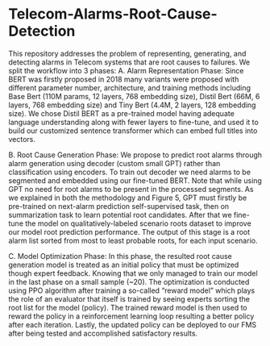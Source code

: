 # Telecom-Alarms-Root-Cause-Detection
This repository addresses the problem of representing, generating, and detecting alarms in Telecom systems that are root causes to failures. We split the workflow  into 3 phases:
A.	Alarm Representation Phase:
Since BERT was firstly proposed in 2018 many variants were proposed with different parameter number, architecture, and training methods including Base Bert (110M params, 12 layers, 768 embedding size), Distil Bert (66M, 6 layers, 768 embedding size) and Tiny Bert (4.4M, 2 layers, 128 embedding size). We chose Distil BERT as a pre-trained model having adequate language understanding along with fewer layers to fine-tune, and used it to build our customized sentence transformer which can embed full titles into vectors. 

B.	Root Cause Generation Phase:
We propose to predict root alarms through alarm generation using decoder (custom small GPT) rather than classification using encoders. To train out decoder we need alarms to be segmented and embedded using our fine-tuned BERT. Note that while using GPT no need for root alarms to be present in the processed segments. As we explained in both the methodology and Figure 5, GPT must firstly be pre-trained on next-alarm prediction self-supervised task, then on summarization task to learn potential root candidates. After that we fine-tune the model on qualitatively-labeled scenario roots dataset to improve our model root prediction performance. The output of this stage is a root alarm list sorted from most to least probable roots, for each input scenario.

C.	Model Optimization Phase:
In this phase, the resulted root cause generation model is treated as an initial policy that must be optimized though expert feedback. Knowing that we only managed to train our model in the last phase on a small sample (~20). The optimization is conducted using PPO algorithm after training a so-called “reward model” which plays the role of an evaluator that itself is trained by seeing experts sorting the root list for the model (policy). The trained reward model is then used to reward the policy in a reinforcement learning loop resulting a better policy after each iteration. Lastly, the updated policy can be deployed to our FMS after being tested and accomplished satisfactory results.
